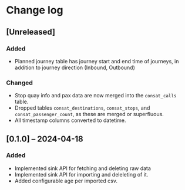 # Change log

## [Unreleased]

### Added
- Planned journey table has journey start and end time of journeys, in
  addition to journey direction (Inbound, Outbound)

### Changed
- Stop quay info and pax data are now merged into the `consat_calls`
  table.
- Dropped tables `consat_destinations`, `consat_stops`, and
  `consat_passenger_count`, as these are merged or superfluous.
- All timestamp columns converted to datetime.

## [0.1.0] – 2024-04-18
### Added
- Implemented sink API for fetching and deleting raw data
- Implemented sink API for importing and deleleting of it.
- Added configurable age per imported csv.
